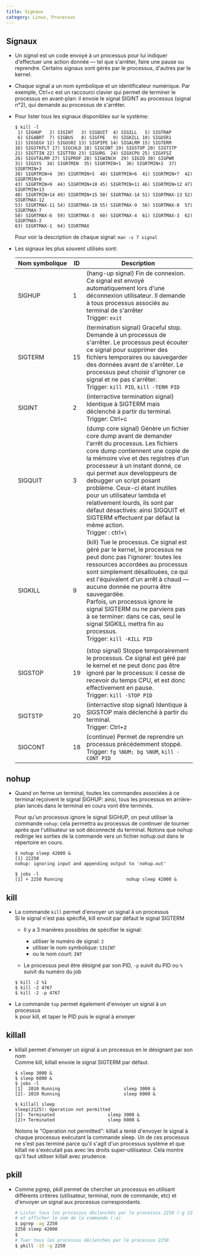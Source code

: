 ```yaml
---
title: Signaux
category: Linux, Processus
---
```


## Signaux

* Un *signal* est un code envoyé à un processus pour lui indiquer d'effectuer une action donnée — tel que s'arrêter, faire une pause ou reprendre. Certains signaux sont gérés par le processus, d'autres par le kernel.

* Chaque signal a un nom symbolique et un identificateur numérique. Par exemple, Ctrl+c est un raccourci clavier qui permet de terminer le processus en avant-plan: il envoie le signal SIGINT au processus (signal n°2), qui demande au processus de s'arrêter.

* Pour lister tous les signaux disponibles sur le système:

  ```
  $ kill -l
   1) SIGHUP   2) SIGINT   3) SIGQUIT  4) SIGILL   5) SIGTRAP
   6) SIGABRT  7) SIGBUS   8) SIGFPE   9) SIGKILL 10) SIGUSR1
  11) SIGSEGV 12) SIGUSR2 13) SIGPIPE 14) SIGALRM 15) SIGTERM
  16) SIGSTKFLT 17) SIGCHLD 18) SIGCONT 19) SIGSTOP 20) SIGTSTP
  21) SIGTTIN 22) SIGTTOU 23) SIGURG  24) SIGXCPU 25) SIGXFSZ
  26) SIGVTALRM 27) SIGPROF 28) SIGWINCH  29) SIGIO 30) SIGPWR
  31) SIGSYS  34) SIGRTMIN  35) SIGRTMIN+1  36) SIGRTMIN+2  37) SIGRTMIN+3
  38) SIGRTMIN+4  39) SIGRTMIN+5  40) SIGRTMIN+6  41) SIGRTMIN+7  42) SIGRTMIN+8
  43) SIGRTMIN+9  44) SIGRTMIN+10 45) SIGRTMIN+11 46) SIGRTMIN+12 47) SIGRTMIN+13
  48) SIGRTMIN+14 49) SIGRTMIN+15 50) SIGRTMAX-14 51) SIGRTMAX-13 52) SIGRTMAX-12
  53) SIGRTMAX-11 54) SIGRTMAX-10 55) SIGRTMAX-9  56) SIGRTMAX-8  57) SIGRTMAX-7
  58) SIGRTMAX-6  59) SIGRTMAX-5  60) SIGRTMAX-4  61) SIGRTMAX-3  62) SIGRTMAX-2
  63) SIGRTMAX-1  64) SIGRTMAX
  ```

  Pour voir la description de chaque signal: `man -s 7 signal`

* Les signaux les plus souvent utilisés sont:

  | Nom&nbsp;symbolique | ID | Description
  |---      |--- |---
  | SIGHUP  | 1  | (hang-up signal) Fin de connexion. Ce signal est envoyé automatiquement lors d'une déconnexion utilisateur. Il demande à tous processus associés au terminal de s'arrêter<br> Trigger: `exit`
  | SIGTERM | 15 | (termination signal) Graceful stop. Demande à un processus de s'arrêter. Le processus peut écouter ce signal pour supprimer des fichiers temporaires ou sauvegarder des données avant de s'arrêter. Le processus peut choisir d'ignorer ce signal et ne pas s'arrêter.<br> Trigger: `kill PID`, `kill -TERM PID`
  | SIGINT  | 2 | (interractive termination signal) Identique à SIGTERM mais déclenché à partir du terminal.<br> Trigger: Ctrl+c
  | SIGQUIT | 3  | (dump core signal) Génère un fichier core dump avant de demander l'arrêt du processus. Les fichiers core dump contiennent une copie de la mémoire vive et des registres d'un processeur à un instant donné, ce qui permet aux developpeurs de debugger un script posant problème. Ceux-ci étant inutiles pour un utilisateur lambda et relativement lourds, ils sont par défaut désactivés: ainsi SIGQUIT et SIGTERM effectuent par défaut la même action.<br> Trigger : ctrl+\\
  | SIGKILL | 9  | (kill) Tue le processus. Ce signal est géré par le kernel, le processus ne peut donc pas l'ignorer: toutes les ressources accordées au processus sont simplement désallouées, ce qui est l'équivalent d'un arrêt à chaud — aucune donnée ne pourra être sauvegardée.<br>Parfois, un processus ignore le signal SIGTERM ou ne parviens pas à se terminer: dans ce cas, seul le signal SIGKILL mettra fin au processus.<br> Trigger: `kill -KILL PID`
  | | |
  | SIGSTOP | 19 | (stop signal) Stoppe temporairement le processus. Ce signal est géré par le kernel et ne peut donc pas être ignoré par le processus: il cesse de recevoir du temps CPU, et est donc effectivement en pause.<br> Trigger: `kill -STOP PID`
  | SIGTSTP | 20 | (interractive stop signal) Identique à SIGSTOP mais déclenché à partir du terminal.<br> Trigger: Ctrl+z
  | SIGCONT | 18 | (continue) Permet de reprendre un processus précédemment stoppé.<br> Trigger: `fg %NUM; bg %NUM`, `kill -CONT PID`

## nohup

* Quand on ferme un terminal, toutes les commandes associées à ce terminal reçoivent le signal SIGHUP: ainsi, tous les processus en arrière-plan lancés dans le terminal en cours vont être terminés.

  Pour qu'un processus ignore le signal SIGHUP, on peut utiliser la commande `nohup`: cela permettra au processus  de continuer de tourner après que l'utilisateur se soit déconnecté du terminal. Notons que nohup redirige les sorties de la commande vers un fichier nohup.out dans le répertoire en cours.

  ```
  $ nohup sleep 42000 &
  [1] 22250
  nohup: ignoring input and appending output to 'nohup.out'

  $ jobs -l
  [1] + 2250 Running                        nohup sleep 42000 &
  ```

## kill

* La commande `kill` permet d'envoyer un signal à un processus  
  Si le signal n'est pas spécifié, kill envoit par défaut le signal SIGTERM

  * Il y a 3 manières possibles de spécifier le signal:

    - utiliser le numéro de signal: `2`
    - utiliser le nom symbolique: `SIGINT`
    - ou le nom court: `INT`

  * Le processus peut être désigné par son PID, `-p` suivit du PID ou `%` suivit du numéro du job

  ```
  $ kill -2 %1
  $ kill -2 4767
  $ kill -2 -p 4767
  ```

* La commande `top` permet également d'envoyer un signal à un processus  
  <kbd>k</kbd> pour kill, et taper le PID puis le signal à envoyer

## killall

* killall permet d'envoyer un signal à un processus en le désignant par son nom  
  Comme kill, killall envoie le signal SIGTERM par défaut.

  ```
  $ sleep 3000 &
  $ sleep 6000 &
  $ jobs -l
  [1]  2010 Running                        sleep 3000 &
  [2]- 2019 Running                        sleep 6000 &

  $ killall sleep
  sleep(2125): Operation not permitted
  [1]- Terminated                    sleep 3000 &
  [2]+ Terminated                    sleep 6000 &
  ```

  Notons le "Operation not permitted": killall a tenté d'envoyer le signal à chaque processus exécutant la commande sleep. Un de ces processus ne s'est pas terminé parce qu'il s'agit d'un processus système et que killall ne s'exécutait pas avec les droits super-utilisateur. Cela montre qu'il faut utiliser killall avec prudence.

## pkill

* Comme pgrep, pkill permet de chercher un processus en utilisant différents critères (utilisateur, terminal, nom de commande, etc) et d'envoyer un signal aux processus correspondants.

  ``` bash
  # Lister tous les processus déclenchés par le processus 2250 (-g 2250)
  # et afficher le nom de la commande (-a)
  $ pgrep -ag 2250
  2250 sleep 42000
  $
  # Tuer tous les processus déclenchés par le processus 2250
  $ pkill -15 -g 2250
  ```
